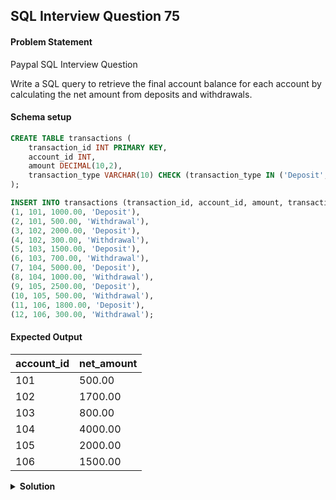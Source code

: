 ## SQL Interview Question 75

#### Problem Statement

<bold>Paypal SQL Interview Question</bold>

Write a SQL query to retrieve the final account balance for each account by calculating the net amount from deposits and withdrawals.

#### Schema setup

```sql
CREATE TABLE transactions (
    transaction_id INT PRIMARY KEY,
    account_id INT,
    amount DECIMAL(10,2),
    transaction_type VARCHAR(10) CHECK (transaction_type IN ('Deposit', 'Withdrawal'))
);

INSERT INTO transactions (transaction_id, account_id, amount, transaction_type) VALUES
(1, 101, 1000.00, 'Deposit'),
(2, 101, 500.00, 'Withdrawal'),
(3, 102, 2000.00, 'Deposit'),
(4, 102, 300.00, 'Withdrawal'),
(5, 103, 1500.00, 'Deposit'),
(6, 103, 700.00, 'Withdrawal'),
(7, 104, 5000.00, 'Deposit'),
(8, 104, 1000.00, 'Withdrawal'),
(9, 105, 2500.00, 'Deposit'),
(10, 105, 500.00, 'Withdrawal'),
(11, 106, 1800.00, 'Deposit'),
(12, 106, 300.00, 'Withdrawal');
```

#### Expected Output

| account_id | net_amount |
|------------|------------|
| 101        | 500.00     |
| 102        | 1700.00    |
| 103        | 800.00     |
| 104        | 4000.00    |
| 105        | 2000.00    |
| 106        | 1500.00    |

<details>
<summary><strong>Solution</strong></summary>

```sql
SELECT
   account_id,
   SUM(CASE WHEN transaction_type = 'Deposit' THEN amount ELSE -amount END) AS net_amount
FROM transactions
GROUP BY account_id;;
```
</details>
